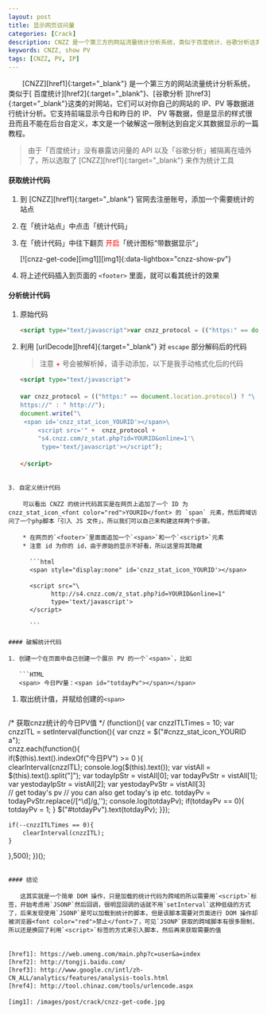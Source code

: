 ```yaml
---
layout: post
title: 显示网页访问量
categories: [Crack]
description: CNZZ 是一个第三方的网站流量统计分析系统，类似于百度统计、谷歌分析这类的网站，它们可以对你自己的网站的 IP、PV 等数据进行统计分析
keywords: CNZZ, show PV
tags: [CNZZ, PV, IP]
---
```

　　[CNZZ][href1]{:target="_blank"} 是一个第三方的网站流量统计分析系统，类似于[ 百度统计][href2]{:target="_blank"}、[谷歌分析 ][href3]{:target="_blank"}这类的对网站，它们可以对你自己的网站的 IP、PV 等数据进行统计分析。它支持前端显示今日和昨日的 IP、 PV 等数据，但是显示的样式很丑而且不能在后台自定义，本文是一个破解这一限制达到自定义其数据显示的一篇教程。

> 由于「百度统计」没有暴露访问量的 API 以及「谷歌分析」被隔离在墙外了，所以选取了 [CNZZ][href1]{:target="_blank"} 来作为统计工具

#### 获取统计代码

1. 到 [CNZZ][href1]{:target="_blank"} 官网去注册账号，添加一个需要统计的站点

2. 在「统计站点」中点击「统计代码」

3. 在「统计代码」中往下翻页 <font color="red">开启</font>「统计图标“带数据显示”」

	[![cnzz-get-code][img1]][img1]{:data-lightbox="cnzz-show-pv"}

4. 将上述代码插入到页面的 `<footer>` 里面，就可以看其统计的效果

#### 分析统计代码

1. 原始代码

   ```html
   <script type="text/javascript">var cnzz_protocol = (("https:" == document.location.protocol) ? " https://" : " http://");document.write(unescape("%3Cspan id='cnzz_stat_icon_YOURID'%3E%3C/span%3E%3Cscript src='" + cnzz_protocol + "s11.cnzz.com/z_stat.php%3Fid%3DYROUID%26online%3D1' type='text/javascript'%3E%3C/script%3E"));</script>
   ```
2. 利用 [urlDecode][href4]{:target="_blank"} 对 `escape` 部分解码后的代码

	> 注意 <font color="red">+</font> 号会被解析掉，请手动添加，以下是我手动格式化后的代码

   ```html
   <script type="text/javascript">
   
   var cnzz_protocol = (("https:" == document.location.protocol) ? "\
   https://" : " http://");
   document.write("\
  	<span id='cnzz_stat_icon_YOURID'></span>\
      	<script src='" +  cnzz_protocol +  
      	"s4.cnzz.com/z_stat.php?id=YOURID&online=1'\
      	 type='text/javascript'></script");

   </script>
```

3. 自定义统计代码
	
	可以看出 CNZZ 的统计代码其实是在网页上追加了一个 ID 为 cnzz_stat_icon_<font color="red">YOURID</font> 的 `span` 元素，然后跨域访问了一个php脚本「引入 JS 文件」，所以我们可以自己来构建这样两个步骤。
  
    * 在网页的`<footer>`里面面追加一个`<span>`和一个`<script>`元素
    * 注意 id 为你的 id，由于原始的显示不好看，所以这里将其隐藏

	  ```html
	  <span style="display:none" id='cnzz_stat_icon_YOURID'></span>

      <script src="\
            http://s4.cnzz.com/z_stat.php?id=YOURID&online=1" 
            type='text/javascript'>
      </script>

	  ```

#### 破解统计代码

1. 创建一个在页面中自己创建一个展示 PV 的一个`<span>`，比如

   ```HTML
   <span> 今日PV量：<span id="totdayPv"></span></span>
   ``` 

1. 取出统计值，并赋给创建的`<span>`

   ```javascript
  /*
		获取cnzz统计的今日PV值
  */
(function(){
	var cnzzITLTimes = 10;
	var cnzzITL = setInterval(function(){
	var cnzz = $("#cnzz_stat_icon_YOURID a");  
	cnzz.each(function(){    
	  if($(this).text().indexOf("今日PV") >= 0 ){  
	    clearInterval(cnzzITL);
	    console.log($(this).text());
	    var vistAll = $(this).text().split("]");
	    var todayIpStr = vistAll[0];
	    var todayPvStr = vistAll[1];       
	    var yestodayIpStr = vistAll[2];
	    var yestodayPvStr = vistAll[3]    
		// get today's pv
		// you can also get today's ip etc.
	    totdayPv =   todayPvStr.replace(/[^\d]/g,'');
	    console.log(totdayPv);
	    if(totdayPv == 0){
	      totdayPv = 1;
	   }
	   $("#totdayPv").text(totdayPv);
	}});

	if(--cnzzITLTimes == 0){
		clearInterval(cnzzITL);
	}
  },500);
})();
   ```

#### 结论

   　　这其实就是一个简单 DOM 操作，只是加载的统计代码为跨域的所以需要用`<script>`标签，开始考虑用`JSONP`然后回调，很明显回调的话就不用`setInterval`这种低级的方式了，后来发现使用`JSONP`是可以加载到统计的脚本，但是该脚本需要对页面进行 DOM 操作却被浏览器<font color="red">禁止</font>了，可见`JSONP`获取的跨域脚本有很多限制，所以还是换回了利用`<script>`标签的方式来引入脚本，然后再来获取需要的值


[href1]: https://web.umeng.com/main.php?c=user&a=index
[href2]: http://tongji.baidu.com/
[href3]: http://www.google.cn/intl/zh-CN_ALL/analytics/features/analysis-tools.html
[href4]: http://tool.chinaz.com/tools/urlencode.aspx

[img1]: /images/post/crack/cnzz-get-code.jpg